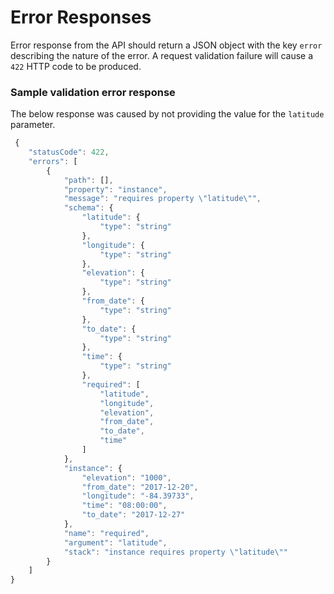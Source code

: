 # Error Responses

Error response from the API should return a JSON object with the key `error` describing the nature of the error. A request validation failure will cause a `422` HTTP code to be produced.

### Sample validation error response

The below response was caused by not providing the value for the `latitude` parameter.

```javascript
 {
    "statusCode": 422,
    "errors": [
        {
            "path": [],
            "property": "instance",
            "message": "requires property \"latitude\"",
            "schema": {
                "latitude": {
                    "type": "string"
                },
                "longitude": {
                    "type": "string"
                },
                "elevation": {
                    "type": "string"
                },
                "from_date": {
                    "type": "string"
                },
                "to_date": {
                    "type": "string"
                },
                "time": {
                    "type": "string"
                },
                "required": [
                    "latitude",
                    "longitude",
                    "elevation",
                    "from_date",
                    "to_date",
                    "time"
                ]
            },
            "instance": {
                "elevation": "1000",
                "from_date": "2017-12-20",
                "longitude": "-84.39733",
                "time": "08:00:00",
                "to_date": "2017-12-27"
            },
            "name": "required",
            "argument": "latitude",
            "stack": "instance requires property \"latitude\""
        }
    ]
}
```
